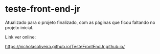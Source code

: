 # teste-front-end-jr

Atualizado para o projeto finalizado, com as páginas que ficou faltando no projeto inicial.


Link ver online:

https://nicholasoliveira.github.io/TesteFrontEndJr.github.io/
